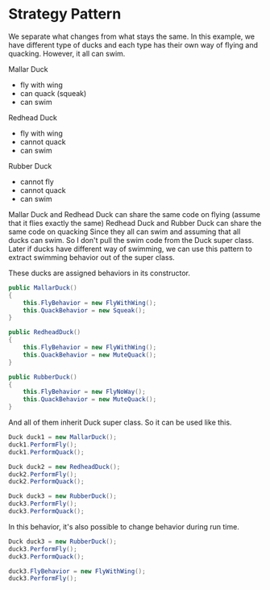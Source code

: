 # Strategy Pattern

We separate what changes from what stays the same. In this example, we have different type of ducks and each type has their own way of flying and quacking. However, it all can swim.

Mallar Duck

-   fly with wing
-   can quack (squeak)
-   can swim

Redhead Duck

-   fly with wing
-   cannot quack
-   can swim

Rubber Duck

-   cannot fly
-   cannot quack
-   can swim

Mallar Duck and Redhead Duck can share the same code on flying (assume that it flies exactly the same)
Redhead Duck and Rubber Duck can share the same code on quacking
Since they all can swim and assuming that all ducks can swim. So I don't pull the swim code from the Duck super class. Later if ducks have different way of swimming, we can use this pattern to extract swimming behavior out of the super class.

These ducks are assigned behaviors in its constructor.

```csharp
public MallarDuck()
{
    this.FlyBehavior = new FlyWithWing();
    this.QuackBehavior = new Squeak();
}
```

```csharp
public RedheadDuck()
{
    this.FlyBehavior = new FlyWithWing();
    this.QuackBehavior = new MuteQuack();
}
```

```csharp
public RubberDuck()
{
    this.FlyBehavior = new FlyNoWay();
    this.QuackBehavior = new MuteQuack();
}
```

And all of them inherit Duck super class. So it can be used like this.

```csharp
Duck duck1 = new MallarDuck();
duck1.PerformFly();
duck1.PerformQuack();
```

```csharp
Duck duck2 = new RedheadDuck();
duck2.PerformFly();
duck2.PerformQuack();
```

```csharp
Duck duck3 = new RubberDuck();
duck3.PerformFly();
duck3.PerformQuack();
```

In this behavior, it's also possible to change behavior during run time.

```csharp
Duck duck3 = new RubberDuck();
duck3.PerformFly();
duck3.PerformQuack();

duck3.FlyBehavior = new FlyWithWing();
duck3.PerformFly();
```
